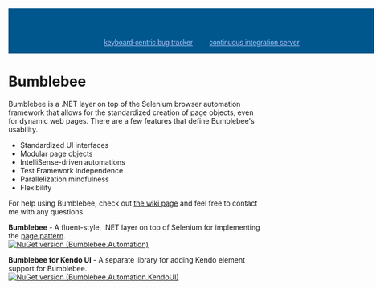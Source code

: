 <div style="background: #00578e url('http://www.jetbrains.com/img/banners/Codebetter.png') no-repeat 0 50%; margin:0;padding:0;text-decoration:none;text-indent:0;letter-spacing:-0.001em; width:728px; height:90px">
<a href="http://www.jetbrains.com/youtrack" title="YouTrack by JetBrains" style="margin: 60px 0 0 190px;padding: 0; float: left;font-size: 14px; background-image:none;border:0;color: #acc4f9; font-family: trebuchet ms,arial,sans-serif;font-weight: normal;text-align:left;">keyboard-centric bug tracker</a>
<a href="http://www.jetbrains.com/teamcity" title="TeamCity by JetBrains" style="margin:0 0 0 400px;padding:60px 0 2px 0;font-size:14px; background-image:none;border:0;display:block; color: #acc4f9; font-family: trebuchet ms,arial,sans-serif;font-weight: normal;text-align:left;">continuous integration server</a>
</div>

Bumblebee
=========

Bumblebee is a .NET layer on top of the Selenium browser automation framework that allows for the standardized creation of page objects, even for dynamic web pages. There are a few features that define Bumblebee's usability.

-   Standardized UI interfaces
-   Modular page objects
-   IntelliSense-driven automations
-   Test Framework independence
-   Parallelization mindfulness
-   Flexibility

For help using Bumblebee, check out [the wiki page](https://github.com/patrickherrmann/Bumblebee/wiki) and feel free to contact me with any questions.

**Bumblebee** - A fluent-style, .NET layer on top of Selenium for implementing the [page pattern](https://code.google.com/p/selenium/wiki/PageObjects).<br>
[![NuGet version (Bumblebee.Automation)](https://img.shields.io/nuget/v/Bumblebee.Automation.svg?style=flat)](https://www.nuget.org/packages/Bumblebee.Automation/)

**Bumblebee for Kendo UI** - A separate library for adding Kendo element support for Bumblebee.<br>
[![NuGet version (Bumblebee.Automation.KendoUI)](https://img.shields.io/nuget/v/Bumblebee.Automation.KendoUI.svg?style=flat)](https://www.nuget.org/packages/Bumblebee.Automation.KendoUI/)
